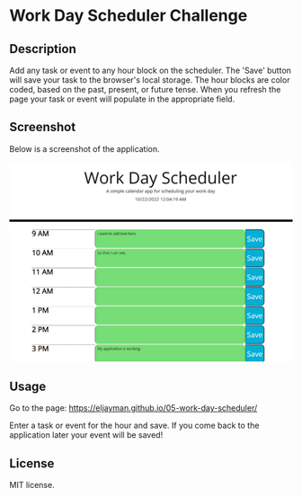 # Work Day Scheduler Challenge

## Description

Add any task or event to any hour block on the scheduler. The 'Save' button will save your task to the browser's local storage. The hour blocks are color coded, based on the past, present, or future tense.  When you refresh the page your task or event will populate in the appropriate field.

## Screenshot

Below is a screenshot of the application.

![Screenshot of application](./assets/Scheduler.png)

## Usage

Go to the page: https://eljayman.github.io/05-work-day-scheduler/

Enter a task or event for the hour and save.  If you come back to the application later your event will be saved!

## License

MIT license.
